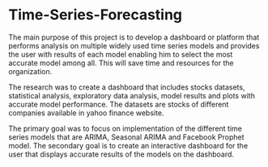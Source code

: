 # Time-Series-Forecasting

The main purpose of this project is to develop a dashboard or platform that performs analysis on multiple widely used time series models and provides the user with results of each model enabling him to select the most accurate model among all. This will save time and resources for the organization.

The research was to create a dashboard that includes stocks datasets, statistical analysis, exploratory data analysis, model results and plots with accurate model performance. The datasets are stocks of different companies available in yahoo finance website.

The primary goal was to focus on implementation of the different time series models that are ARIMA, Seasonal ARIMA and Facebook Prophet model. The secondary goal is to create an interactive dashboard for the user that displays accurate results of the models on the dashboard.
